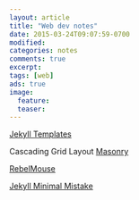 ```yaml
---
layout: article
title: "Web dev notes"
date: 2015-03-24T09:07:59-0700
modified:
categories: notes
comments: true
excerpt:
tags: [web]
ads: true
image:
  feature:
  teaser:
---
```


[Jekyll Templates](http://jekyllthemes.org/)

Cascading Grid Layout [Masonry](http://masonry.desandro.com)

[RebelMouse](https://www.rebelmouse.com/)

[Jekyll Minimal Mistake](http://mmistakes.github.io/minimal-mistakes/)
